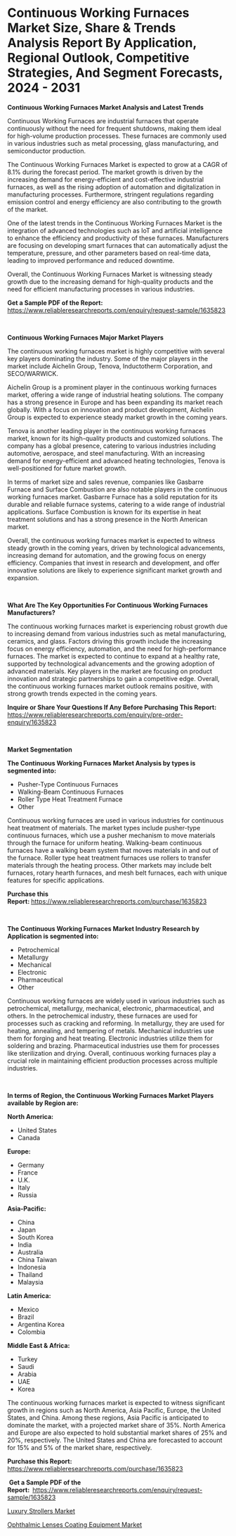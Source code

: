 <p><h1>Continuous Working Furnaces Market Size, Share & Trends Analysis Report By Application, Regional Outlook, Competitive Strategies, And Segment Forecasts, 2024 - 2031</h1></p><p><strong>Continuous Working Furnaces Market Analysis and Latest Trends</strong></p>
<p><p>Continuous Working Furnaces are industrial furnaces that operate continuously without the need for frequent shutdowns, making them ideal for high-volume production processes. These furnaces are commonly used in various industries such as metal processing, glass manufacturing, and semiconductor production.</p><p>The Continuous Working Furnaces Market is expected to grow at a CAGR of 8.1% during the forecast period. The market growth is driven by the increasing demand for energy-efficient and cost-effective industrial furnaces, as well as the rising adoption of automation and digitalization in manufacturing processes. Furthermore, stringent regulations regarding emission control and energy efficiency are also contributing to the growth of the market.</p><p>One of the latest trends in the Continuous Working Furnaces Market is the integration of advanced technologies such as IoT and artificial intelligence to enhance the efficiency and productivity of these furnaces. Manufacturers are focusing on developing smart furnaces that can automatically adjust the temperature, pressure, and other parameters based on real-time data, leading to improved performance and reduced downtime.</p><p>Overall, the Continuous Working Furnaces Market is witnessing steady growth due to the increasing demand for high-quality products and the need for efficient manufacturing processes in various industries.</p></p>
<p><strong>Get a Sample PDF of the Report:&nbsp;</strong> <a href="https://www.reliableresearchreports.com/enquiry/request-sample/1635823">https://www.reliableresearchreports.com/enquiry/request-sample/1635823</a></p>
<p>&nbsp;</p>
<p><strong>Continuous Working Furnaces Major Market Players</strong></p>
<p><p>The continuous working furnaces market is highly competitive with several key players dominating the industry. Some of the major players in the market include Aichelin Group, Tenova, Inductotherm Corporation, and SECO/WARWICK.</p><p>Aichelin Group is a prominent player in the continuous working furnaces market, offering a wide range of industrial heating solutions. The company has a strong presence in Europe and has been expanding its market reach globally. With a focus on innovation and product development, Aichelin Group is expected to experience steady market growth in the coming years.</p><p>Tenova is another leading player in the continuous working furnaces market, known for its high-quality products and customized solutions. The company has a global presence, catering to various industries including automotive, aerospace, and steel manufacturing. With an increasing demand for energy-efficient and advanced heating technologies, Tenova is well-positioned for future market growth.</p><p>In terms of market size and sales revenue, companies like Gasbarre Furnace and Surface Combustion are also notable players in the continuous working furnaces market. Gasbarre Furnace has a solid reputation for its durable and reliable furnace systems, catering to a wide range of industrial applications. Surface Combustion is known for its expertise in heat treatment solutions and has a strong presence in the North American market.</p><p>Overall, the continuous working furnaces market is expected to witness steady growth in the coming years, driven by technological advancements, increasing demand for automation, and the growing focus on energy efficiency. Companies that invest in research and development, and offer innovative solutions are likely to experience significant market growth and expansion.</p></p>
<p>&nbsp;</p>
<p><strong>What Are The Key Opportunities For Continuous Working Furnaces Manufacturers?</strong></p>
<p><p>The continuous working furnaces market is experiencing robust growth due to increasing demand from various industries such as metal manufacturing, ceramics, and glass. Factors driving this growth include the increasing focus on energy efficiency, automation, and the need for high-performance furnaces. The market is expected to continue to expand at a healthy rate, supported by technological advancements and the growing adoption of advanced materials. Key players in the market are focusing on product innovation and strategic partnerships to gain a competitive edge. Overall, the continuous working furnaces market outlook remains positive, with strong growth trends expected in the coming years.</p></p>
<p><strong>Inquire or Share Your Questions If Any Before Purchasing This Report:</strong> <a href="https://www.reliableresearchreports.com/enquiry/pre-order-enquiry/1635823">https://www.reliableresearchreports.com/enquiry/pre-order-enquiry/1635823</a></p>
<p>&nbsp;</p>
<p><strong>Market Segmentation</strong></p>
<p><strong>The Continuous Working Furnaces Market Analysis by types is segmented into:</strong></p>
<p><ul><li>Pusher-Type Continuous Furnaces</li><li>Walking-Beam Continuous Furnaces</li><li>Roller Type Heat Treatment Furnace</li><li>Other</li></ul></p>
<p><p>Continuous working furnaces are used in various industries for continuous heat treatment of materials. The market types include pusher-type continuous furnaces, which use a pusher mechanism to move materials through the furnace for uniform heating. Walking-beam continuous furnaces have a walking beam system that moves materials in and out of the furnace. Roller type heat treatment furnaces use rollers to transfer materials through the heating process. Other markets may include belt furnaces, rotary hearth furnaces, and mesh belt furnaces, each with unique features for specific applications.</p></p>
<p><strong>Purchase this Report:&nbsp;</strong><a href="https://www.reliableresearchreports.com/purchase/1635823">https://www.reliableresearchreports.com/purchase/1635823</a></p>
<p>&nbsp;</p>
<p><strong>The Continuous Working Furnaces Market Industry Research by Application is segmented into:</strong></p>
<p><ul><li>Petrochemical</li><li>Metallurgy</li><li>Mechanical</li><li>Electronic</li><li>Pharmaceutical</li><li>Other</li></ul></p>
<p><p>Continuous working furnaces are widely used in various industries such as petrochemical, metallurgy, mechanical, electronic, pharmaceutical, and others. In the petrochemical industry, these furnaces are used for processes such as cracking and reforming. In metallurgy, they are used for heating, annealing, and tempering of metals. Mechanical industries use them for forging and heat treating. Electronic industries utilize them for soldering and brazing. Pharmaceutical industries use them for processes like sterilization and drying. Overall, continuous working furnaces play a crucial role in maintaining efficient production processes across multiple industries.</p></p>
<p>&nbsp;</p>
<p><strong>In terms of Region, the Continuous Working Furnaces Market Players available by Region are:</strong></p>
<p>
    <p> <strong> North America: </strong>
        <ul>
            <li>United States</li>
            <li>Canada</li>
        </ul>
        </p> 
    <p> <strong> Europe: </strong>
        <ul>
            <li>Germany</li>
            <li>France</li>
            <li>U.K.</li>
            <li>Italy</li>
            <li>Russia</li>
        </ul>
        </p> 
    <p> <strong> Asia-Pacific: </strong>
        <ul>
            <li>China</li>
            <li>Japan</li>
            <li>South Korea</li>
            <li>India</li>
            <li>Australia</li>
            <li>China Taiwan</li>
            <li>Indonesia</li>
            <li>Thailand</li>
            <li>Malaysia</li>
        </ul>
        </p> 
    <p> <strong> Latin America: </strong>
        <ul>
            <li>Mexico</li>
            <li>Brazil</li>
            <li>Argentina Korea</li>
            <li>Colombia</li>
        </ul>
        </p> 
    <p> <strong> Middle East & Africa: </strong>
        <ul>
            <li>Turkey</li>
            <li>Saudi</li>
            <li>Arabia</li>
            <li>UAE</li>
            <li>Korea</li>
        </ul>
    </p>
    </p>
<p><p>The continuous working furnaces market is expected to witness significant growth in regions such as North America, Asia Pacific, Europe, the United States, and China. Among these regions, Asia Pacific is anticipated to dominate the market, with a projected market share of 35%. North America and Europe are also expected to hold substantial market shares of 25% and 20%, respectively. The United States and China are forecasted to account for 15% and 5% of the market share, respectively.</p></p>
<p><strong>Purchase this Report: </strong><a href="https://www.reliableresearchreports.com/purchase/1635823">https://www.reliableresearchreports.com/purchase/1635823</a></p>
<p>&nbsp;<strong>Get a Sample PDF of the Report:&nbsp;&nbsp;</strong><a href="https://www.reliableresearchreports.com/enquiry/request-sample/1635823">https://www.reliableresearchreports.com/enquiry/request-sample/1635823</a></p>
<p><strong></strong></p>
<p><p><a href="https://issuu.com/reportprime-2/docs/luxury-strollers-market-size-2030.pptx">Luxury Strollers Market</a></p><p><a href="https://issuu.com/reportprime-2/docs/ophthalmic-lenses-coating-equipment-market-size-20">Ophthalmic Lenses Coating Equipment Market</a></p></p>